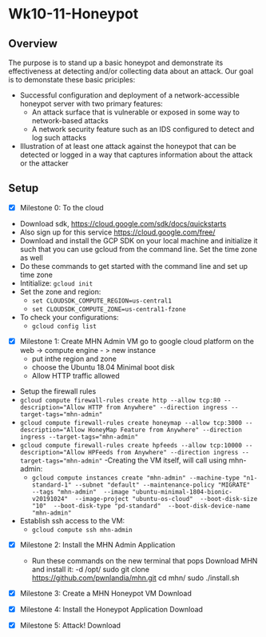 # Wk10-11-Honeypot

## Overview
The purpose is to stand up a basic honeypot and demonstrate its effectiveness at detecting and/or collecting data about an attack. Our goal is to demonstate these basic priciples:
- Successful configuration and deployment of a network-accessible honeypot server with two primary features:
  - An attack surface that is vulnerable or exposed in some way to network-based attacks
  - A network security feature such as an IDS configured to detect and log such attacks
- Illustration of at least one attack against the honeypot that can be detected or logged in a way that captures information about the attack or the attacker

## Setup
- [x] Milestone 0: To the cloud 
- Download sdk, https://cloud.google.com/sdk/docs/quickstarts
- Also sign up for this service https://cloud.google.com/free/
- Download and install the GCP SDK on your local machine and initialize it such that you can use gcloud from the command line. Set the time zone as well
- Do these commands to get started with the command line and set up time zone
- Intitialize:
`gcloud init`
- Set the zone and region:
	- `set CLOUDSDK_COMPUTE_REGION=us-central1`
	- `set CLOUDSDK_COMPUTE_ZONE=us-central1-fzone`
- To check your configurations:	
	- `gcloud config list`
- [x] Milestone 1: Create MHN Admin VM 
   go to google cloud platform on the web -> compute engine - > new instance 
	- put inthe region and zone
	- choose the Ubuntu 18.04 Minimal boot disk	
	- Allow HTTP traffic allowed
- Setup the firewall rules
- `gcloud compute firewall-rules create http --allow tcp:80 --description="Allow HTTP from Anywhere" --direction ingress --target-tags="mhn-admin"`
- `gcloud compute firewall-rules create honeymap --allow tcp:3000 --description="Allow HoneyMap Feature from Anywhere" --direction ingress --target-tags="mhn-admin"`
- `gcloud compute firewall-rules create hpfeeds --allow tcp:10000 --description="Allow HPFeeds from Anywhere" --direction ingress --target-tags="mhn-admin"`
-Creating the VM itself, will call using mhn-admin:
	- `gcloud compute instances create "mhn-admin" --machine-type "n1-standard-1" --subnet "default" --maintenance-policy "MIGRATE"  --tags "mhn-admin"  --image "ubuntu-minimal-1804-bionic-v20191024"  --image-project "ubuntu-os-cloud"  --boot-disk-size "10"  --boot-disk-type "pd-standard"  --boot-disk-device-name "mhn-admin"`
- Establish ssh access to the VM:
	- `gcloud compute ssh mhn-admin`

- [x] Milestone 2: Install the MHN Admin Application
	- Run these commands on the new terminal that pops
Download MHN and install it:
	-d /opt/
	sudo git clone https://github.com/pwnlandia/mhn.git
	cd mhn/
	sudo ./install.sh
- [x] Milestone 3: Create a MHN Honeypot VM 
      Download   
- [x] Milestone 4: Install the Honeypot Application
      Download 
- [x] Milestone 5: Attack!
      Download     
    
    
    
    
    
    
    
